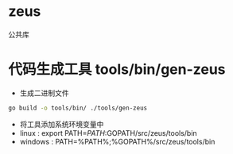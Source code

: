# zeus

公共库

# 代码生成工具 tools/bin/gen-zeus

* 生成二进制文件
```bash
go build -o tools/bin/ ./tools/gen-zeus

```
* 将工具添加系统环境变量中
* linux : export PATH=$PATH:$GOPATH/src/zeus/tools/bin
* windows : PATH=%PATH%;%GOPATH%/src/zeus/tools/bin